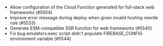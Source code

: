 - Allow configuration of the Cloud Function generated for full-stack web frameworks (#5504)
- Improve error message during deploy when given invalid hosting rewrite rule (#5533)
- Generate ESM-compatible SSR function for web frameworks (#5540)
- Fix bug emulators:exec script didn't populate FIREBASE_CONFIG environment variable (#5544)
